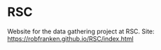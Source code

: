 # RSC
 
Website for the data gathering project at RSC. Site: https://robfranken.github.io/RSC/index.html
